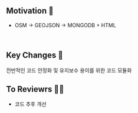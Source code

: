 ## Motivation 🧐
<!--변경 사항 및 관련 이슈에 대한 설명란 -->
- OSM -> GEOJSON -> MONGODB + HTML
<br>

## Key Changes 🔑
<!-- 어떤 변경사항이 있었는지?-->
전반적인 코드 안정화 및 유지보수 용이를 위한 코드 모듈화
<br>

## To Reviewrs ✍🏻
- 코드 추후 개선
